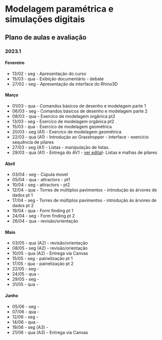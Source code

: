 # Modelagem paramétrica e simulações digitais

## Plano de aulas e avaliação
### 2023.1

#### Fevereiro

* 13/02 - seg - Apresentação do curso
* 15/03 - qua - Exibição documentário - debate
* 27/02 - seg - Apresentação da interface do Rhino3D


#### Março

* 01/03 - qua - Comandos básicos de desenho e modelagem parte 1
* 06/03 - seg - Comandos básicos de desenho e modelagem parte 2
* 08/03 - qua - Exercíco de modelagem orgânica pt2
* 13/03 - seg - Exercíco de modelagem orgânica pt2
* 15/03 - qua - Exercíco de modelagem geométrica
* 20/03 - seg (A1) - Exercíco de modelagem geométrica
* 22/03 - qua (A1) - Introdução ao Grasshopper - interface - exercício sequência de pilares
* 27/03 - seg (A1) - Listas - manipulação de listas. 
* 29/03 - qua (A1) - Entrega do AV1 - [ver edital](av1_edital_mpsd.md)- Listas e malhas de pilares

  

#### Abril

* 03/04 - seg - Cúpula movel
* 05/04 - qua - attractors - pt1
* 10/04 - seg - attractors - pt2
* 12/04 - qua - Torres de múltiplos pavimentos - introdução ás árvores de dados pt 1
* 17/04 - seg - Torres de múltiplos pavimentos - introdução ás árvores de dados pt 2
* 19/04 - qua - Form finding pt 1
* 24/04 - seg - Form finding pt 2
* 26/04 - qua - revisão/orientação


#### Maio

* 03/05 - qua (A2) - revisão/orientação
* 08/05 - seg (A2) - revisão/orientação
* 10/05 - qua (A2) - Entrega via Canvas
* 15/05 - seg - painelização pt 1
* 17/05 - qua - painelização pt 2
* 22/05 - seg - 
* 24/05 - qua - 
* 29/05 - seg -
* 31/05 - qua -
  
#### Junho


* 05/06 - seg -
* 07/06 - qua -
* 12/06 - seg -
* 14/06 - qua -
* 19/06 - seg (A3) - 
* 21/06 - qua (A3) - Entrega via Canvas
